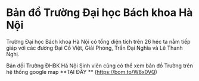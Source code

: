 # Bản đồ Trường Đại học Bách khoa Hà Nội

Trường Đại học Bách khoa Hà Nội có tổng diện tích trên 26 héc ta nằm tiếp giáp với các đường Đại Cồ Việt, Giải Phóng, Trần Đại Nghĩa và Lê Thanh Nghị.

Bản đồi Trường ĐHBK Hà Nội
Sinh viên cũng có thể xem bản đồ Trường trên hệ thống google map **TẠI ĐÂY ** (https://bom.to/W8x0VQ)